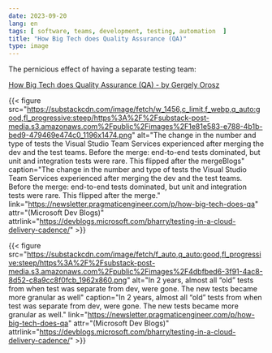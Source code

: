 ```yaml
---
date: 2023-09-20
lang: en
tags: [ software, teams, development, testing, automation  ]
title: "How Big Tech does Quality Assurance (QA)"
type: image
---
```


The pernicious effect of having a separate testing team:

[How Big Tech does Quality Assurance (QA) - by Gergely Orosz](https://newsletter.pragmaticengineer.com/p/how-big-tech-does-qa)

{{< figure src="https://substackcdn.com/image/fetch/w_1456,c_limit,f_webp,q_auto:good,fl_progressive:steep/https%3A%2F%2Fsubstack-post-media.s3.amazonaws.com%2Fpublic%2Fimages%2F1e81e583-e788-4b1b-bed9-479469e474c0_1196x1474.png" alt="The change in the number and type of tests the Visual Studio Team Services experienced after merging the dev and the test teams. Before the merge: end-to-end tests dominated, but unit and integration tests were rare. This flipped after the mergeBlogs" caption="The change in the number and type of tests the Visual Studio Team Services experienced after merging the dev and the test teams. Before the merge: end-to-end tests dominated, but unit and integration tests were rare. This flipped after the merge." link="https://newsletter.pragmaticengineer.com/p/how-big-tech-does-qa" attr="(Microsoft Dev Blogs)" attrlink="https://devblogs.microsoft.com/bharry/testing-in-a-cloud-delivery-cadence/" >}}

{{< figure src="https://substackcdn.com/image/fetch/f_auto,q_auto:good,fl_progressive:steep/https%3A%2F%2Fsubstack-post-media.s3.amazonaws.com%2Fpublic%2Fimages%2F4dbfbed6-3f91-4ac8-8d52-c8a9cc8f0fcb_1962x860.png" alt="In 2 years, almost all “old” tests from when test was separate from dev, were gone. The new tests became more granular as well" caption="In 2 years, almost all “old” tests from when test was separate from dev, were gone. The new tests became more granular as well." link="https://newsletter.pragmaticengineer.com/p/how-big-tech-does-qa" attr="(Microsoft Dev Blogs)" attrlink="https://devblogs.microsoft.com/bharry/testing-in-a-cloud-delivery-cadence/" >}}
